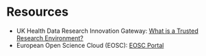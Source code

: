 # Resources

- UK Health Data Research Innovation Gateway: [What is a Trusted Research Environment?](https://www.hdruk.ac.uk/news/the-secure-research-service-the-uks-largest-trusted-research-environment-tre/)  
- European Open Science Cloud (EOSC): [EOSC Portal](https://open-science-cloud.ec.europa.eu/)